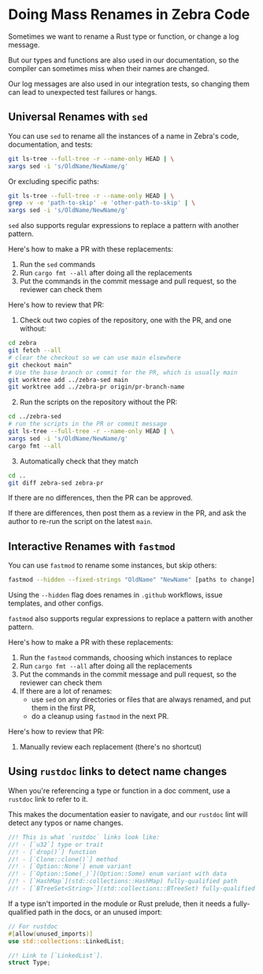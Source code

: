 # Doing Mass Renames in Zebra Code

Sometimes we want to rename a Rust type or function, or change a log message.

But our types and functions are also used in our documentation,
so the compiler can sometimes miss when their names are changed.

Our log messages are also used in our integration tests,
so changing them can lead to unexpected test failures or hangs.

## Universal Renames with `sed`

You can use `sed` to rename all the instances of a name in Zebra's code, documentation, and tests:
```sh
git ls-tree --full-tree -r --name-only HEAD | \
xargs sed -i 's/OldName/NewName/g'
```

Or excluding specific paths:
```sh
git ls-tree --full-tree -r --name-only HEAD | \
grep -v -e 'path-to-skip' -e 'other-path-to-skip' | \
xargs sed -i 's/OldName/NewName/g'
```

`sed` also supports regular expressions to replace a pattern with another pattern.

Here's how to make a PR with these replacements:
1. Run the `sed` commands
2. Run `cargo fmt --all` after doing all the replacements
3. Put the commands in the commit message and pull request, so the reviewer can check them

Here's how to review that PR:
1. Check out two copies of the repository, one with the PR, and one without:
```sh
cd zebra
git fetch --all
# clear the checkout so we can use main elsewhere
git checkout main^
# Use the base branch or commit for the PR, which is usually main
git worktree add ../zebra-sed main
git worktree add ../zebra-pr origin/pr-branch-name
```

2. Run the scripts on the repository without the PR:
```sh
cd ../zebra-sed
# run the scripts in the PR or commit message
git ls-tree --full-tree -r --name-only HEAD | \
xargs sed -i 's/OldName/NewName/g'
cargo fmt --all
```

3. Automatically check that they match
```sh
cd ..
git diff zebra-sed zebra-pr
```

If there are no differences, then the PR can be approved.

If there are differences, then post them as a review in the PR,
and ask the author to re-run the script on the latest `main`.

## Interactive Renames with `fastmod`

You can use `fastmod` to rename some instances, but skip others:
```sh
fastmod --hidden --fixed-strings "OldName" "NewName" [paths to change]
```

Using the `--hidden` flag does renames in `.github` workflows, issue templates, and other configs.

`fastmod` also supports regular expressions to replace a pattern with another pattern.

Here's how to make a PR with these replacements:
1. Run the `fastmod` commands, choosing which instances to replace
2. Run `cargo fmt --all` after doing all the replacements
3. Put the commands in the commit message and pull request, so the reviewer can check them
4. If there are a lot of renames:
   - use `sed` on any directories or files that are always renamed, and put them in the first PR,
   - do a cleanup using `fastmod` in the next PR.

Here's how to review that PR:
1. Manually review each replacement (there's no shortcut)

## Using `rustdoc` links to detect name changes

When you're referencing a type or function in a doc comment,
use a `rustdoc` link to refer to it.

This makes the documentation easier to navigate,
and our `rustdoc` lint will detect any typos or name changes.

```rust
//! This is what `rustdoc` links look like:
//! - [`u32`] type or trait
//! - [`drop()`] function
//! - [`Clone::clone()`] method
//! - [`Option::None`] enum variant
//! - [`Option::Some(_)`](Option::Some) enum variant with data
//! - [`HashMap`](std::collections::HashMap) fully-qualified path
//! - [`BTreeSet<String>`](std::collections::BTreeSet) fully-qualified path with generics
```

If a type isn't imported in the module or Rust prelude,
then it needs a fully-qualified path in the docs, or an unused import:
```rust
// For rustdoc
#[allow(unused_imports)]
use std::collections::LinkedList;

//! Link to [`LinkedList`].
struct Type;
```
